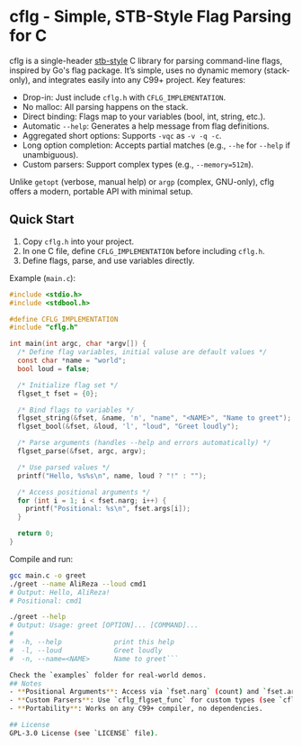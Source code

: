 # cflg - Simple, STB-Style Flag Parsing for C

cflg is a single-header [stb-style](https://github.com/nothings/stb/blob/master/docs/stb_howto.txt) C library for parsing command-line flags, inspired by Go's flag package. It’s simple, uses no dynamic memory (stack-only), and integrates easily into any C99+ project. Key features:
- Drop-in: Just include `cflg.h` with `CFLG_IMPLEMENTATION`.
- No malloc: All parsing happens on the stack.
- Direct binding: Flags map to your variables (bool, int, string, etc.).
- Automatic `--help`: Generates a help message from flag definitions.
- Aggregated short options: Supports `-vqc` as `-v -q -c`.
- Long option completion: Accepts partial matches (e.g., `--he` for `--help` if unambiguous).
- Custom parsers: Support complex types (e.g., `--memory=512m`).

Unlike `getopt` (verbose, manual help) or `argp` (complex, GNU-only), cflg offers a modern, portable API with minimal setup.

## Quick Start

1. Copy `cflg.h` into your project.
2. In one C file, define `CFLG_IMPLEMENTATION` before including `cflg.h`.
3. Define flags, parse, and use variables directly.

Example (`main.c`):
```c
#include <stdio.h>
#include <stdbool.h>

#define CFLG_IMPLEMENTATION
#include "cflg.h"

int main(int argc, char *argv[]) {
  /* Define flag variables, initial valuse are default values */
  const char *name = "world";
  bool loud = false;

  /* Initialize flag set */
  flgset_t fset = {0};

  /* Bind flags to variables */
  flgset_string(&fset, &name, 'n', "name", "<NAME>", "Name to greet");
  flgset_bool(&fset, &loud, 'l', "loud", "Greet loudly");

  /* Parse arguments (handles --help and errors automatically) */
  flgset_parse(&fset, argc, argv);

  /* Use parsed values */
  printf("Hello, %s%s\n", name, loud ? "!" : "");

  /* Access positional arguments */
  for (int i = 1; i < fset.narg; i++) {
    printf("Positional: %s\n", fset.args[i]);
  }

  return 0;
}
```

Compile and run:
```bash
gcc main.c -o greet
./greet --name AliReza --loud cmd1
# Output: Hello, AliReza!
# Positional: cmd1

./greet --help
# Output: Usage: greet [OPTION]... [COMMAND]...
#
#  -h, --help             print this help
#  -l, --loud             Greet loudly
#  -n, --name=<NAME>      Name to greet```

Check the `examples` folder for real-world demos.
## Notes
- **Positional Arguments**: Access via `fset.narg` (count) and `fset.args` (array, rearranged to place positionals first after `argv[0]`).
- **Custom Parsers**: Use `cflg_flgset_func` for custom types (see `cflg.h` for details).
- **Portability**: Works on any C99+ compiler, no dependencies.

## License
GPL-3.0 License (see `LICENSE` file).
